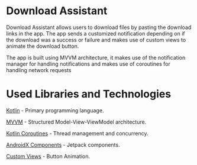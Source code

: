 # Download Assistant
Download Assistant allows users to download files by pasting the download links in the app. The app sends a customized notification depending on if the download was a success or failure and makes use of custom views to animate the download button.

The app is built using MVVM architecture, it makes use of the notification manager for handling notifications and makes use of coroutines for handling network requests

# Used Libraries and Technologies
[Kotlin](https://kotlinlang.org/) - Primary programming language.

[MVVM](https://developer.android.com/topic/architecture) - Structured Model-View-ViewModel architecture.

[Kotlin Coroutines](https://developer.android.com/kotlin/coroutines) - Thread management and concurrency.

[AndroidX Components](https://developer.android.com/jetpack/androidx/) - Jetpack components.

[Custom Views](https://developer.android.com/develop/ui/views/layout/custom-views/custom-components) - Button Animation.

